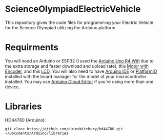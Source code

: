 # ScienceOlympiadElectricVehicle
This repository gives the code files for programming your Electric Vehicle for the Science Olympiad utilizing the Arduino platform.
# Requirments
You will need an Arduino or ESP32 (I used the [Arduino Uno R4 Wifi](https://shorturl.at/gxt6B) due to the extra storage and faster download and upload rate), this [Motor with Encoder](https://shorturl.at/rNqjS), and this [LCD](https://shorturl.at/NttRC). You will also need to have [Arduino IDE](https://www.arduino.cc/en/software) or [PlatformIO](https://platformio.org/) installed with the board manager for the model of your microcontroller installed. You may use [Arduino Cloud Editor](https://cloud.arduino.cc/?gad_source=1&gclid=EAIaIQobChMI2bfHjMKjigMVwU1HAR2jpREhEAAYASAAEgL1nPD_BwE) if you're using more than one device.
# Libraries
HD44780 (Arduino): 
```
git clone https://github.com/duinoWitchery/hd44780.git ~/Documents/Arduino/libraries

```





